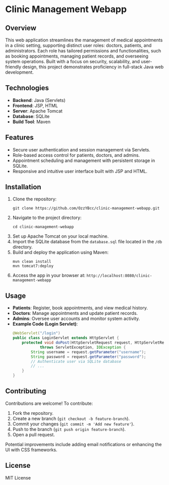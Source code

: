 

# Clinic Management Webapp

## Overview
This web application streamlines the management of medical appointments in a clinic setting, supporting distinct user roles: doctors, patients, and administrators. Each role has tailored permissions and functionalities, such as booking appointments, managing patient records, and overseeing system operations. Built with a focus on security, scalability, and user-friendly design, this project demonstrates proficiency in full-stack Java web development.

## Technologies
- **Backend**: Java (Servlets)
- **Frontend**: JSP, HTML
- **Server**: Apache Tomcat
- **Database**: SQLite
- **Build Tool**: Maven

## Features
- Secure user authentication and session management via Servlets.
- Role-based access control for patients, doctors, and admins.
- Appointment scheduling and management with persistent storage in SQLite.
- Responsive and intuitive user interface built with JSP and HTML.

## Installation
1. Clone the repository:
   ```
   git clone https://github.com/OzzYBcc/clinic-management-webapp.git
   ```
2. Navigate to the project directory:
   ```
   cd clinic-management-webapp
   ```
3. Set up Apache Tomcat on your local machine.
4. Import the SQLite database from the `database.sql` file located in the `/db` directory.
5. Build and deploy the application using Maven:
   ```
   mvn clean install
   mvn tomcat7:deploy
   ```
6. Access the app in your browser at: `http://localhost:8080/clinic-management-webapp`

## Usage
- **Patients**: Register, book appointments, and view medical history.
- **Doctors**: Manage appointments and update patient records.
- **Admins**: Oversee user accounts and monitor system activity.
- **Example Code (Login Servlet)**:
  ```java
  @WebServlet("/login")
  public class LoginServlet extends HttpServlet {
      protected void doPost(HttpServletRequest request, HttpServletResponse response) 
              throws ServletException, IOException {
          String username = request.getParameter("username");
          String password = request.getParameter("password");
          // Authenticate user via SQLite database
          // ...
      }
  }
  ```

## Contributing
Contributions are welcome! To contribute:
1. Fork the repository.
2. Create a new branch (`git checkout -b feature-branch`).
3. Commit your changes (`git commit -m 'Add new feature'`).
4. Push to the branch (`git push origin feature-branch`).
5. Open a pull request.

Potential improvements include adding email notifications or enhancing the UI with CSS frameworks.

## License
MIT License
